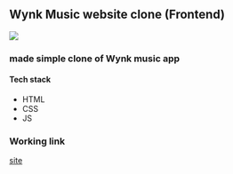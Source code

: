 <h2> Wynk Music website clone (Frontend) </h2>
<img src = "https://user-images.githubusercontent.com/84987518/166521535-5e620c58-f14f-4914-9daf-c238ec85786a.png">

<h3> made simple clone of Wynk music app </h3>
<h4> Tech stack </h4>
<ul>
  <li> HTML </li>
  <li> CSS </li>
  <li> JS </li>
</ul>

<h3> Working link </h3>
<a href = "https://wynk.unnatdas.repl.co/#" target = "blank " > site </a>
